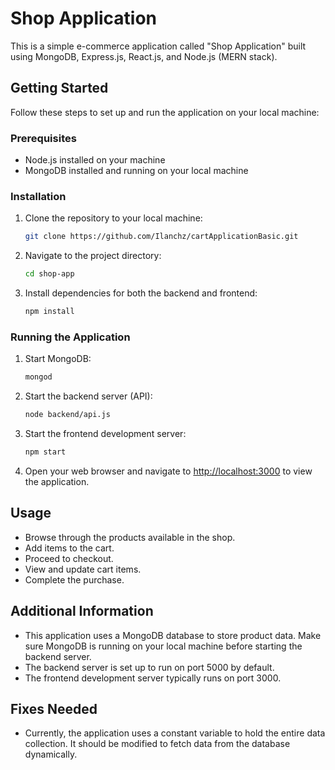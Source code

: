 # Shop Application

This is a simple e-commerce application called "Shop Application" built using MongoDB, Express.js, React.js, and Node.js (MERN stack).

## Getting Started

Follow these steps to set up and run the application on your local machine:

### Prerequisites

- Node.js installed on your machine
- MongoDB installed and running on your local machine

### Installation

1. Clone the repository to your local machine:

    ```bash
    git clone https://github.com/Ilanchz/cartApplicationBasic.git
    ```

2. Navigate to the project directory:

    ```bash
    cd shop-app
    ```

3. Install dependencies for both the backend and frontend:

    ```bash
    npm install
    ```

### Running the Application

1. Start MongoDB:

    ```bash
    mongod
    ```

2. Start the backend server (API):

    ```bash
    node backend/api.js
    ```

3. Start the frontend development server:

    ```bash
    npm start
    ```

4. Open your web browser and navigate to [http://localhost:3000](http://localhost:3000) to view the application.

## Usage

- Browse through the products available in the shop.
- Add items to the cart.
- Proceed to checkout.
- View and update cart items.
- Complete the purchase.

## Additional Information

- This application uses a MongoDB database to store product data. Make sure MongoDB is running on your local machine before starting the backend server.
- The backend server is set up to run on port 5000 by default.
- The frontend development server typically runs on port 3000.

## Fixes Needed

- Currently, the application uses a constant variable to hold the entire data collection. It should be modified to fetch data from the database dynamically.


